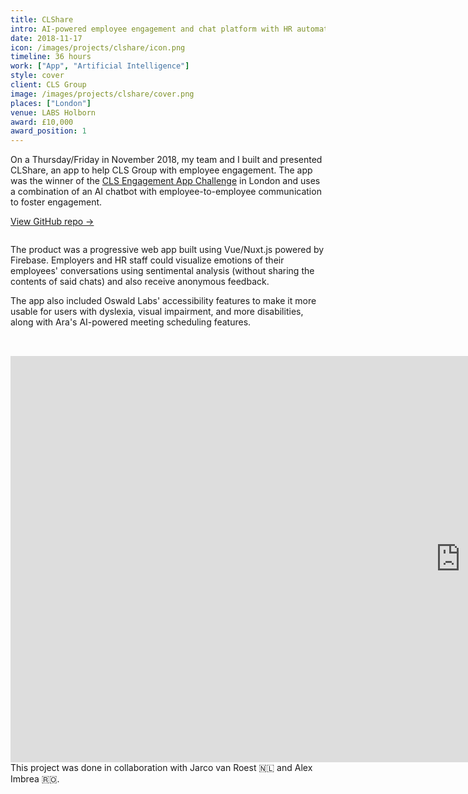 ```yaml
---
title: CLShare
intro: AI-powered employee engagement and chat platform with HR automation and analytics for CLS Group
date: 2018-11-17
icon: /images/projects/clshare/icon.png
timeline: 36 hours
work: ["App", "Artificial Intelligence"]
style: cover
client: CLS Group
image: /images/projects/clshare/cover.png
places: ["London"]
venue: LABS Holborn
award: £10,000
award_position: 1
---
```


On a Thursday/Friday in November 2018, my team and I built and presented CLShare, an app to help CLS Group with employee engagement. The app was the winner of the [CLS Engagement App Challenge](https://clsinnovation.bemyapp.com/) in London and uses a combination of an AI chatbot with employee-to-employee communication to foster engagement.

[View GitHub repo &rarr;](https://github.com/AnandChowdhary/cls-innovation)

<div class="three-images">
	<div><img alt="" src="/images/projects/clshare/1.png"></div>
	<div><img alt="" src="/images/projects/clshare/2.png"></div>
	<div><img alt="" src="/images/projects/clshare/3.png"></div>
</div>

The product was a progressive web app built using Vue/Nuxt.js powered by Firebase. Employers and HR staff could visualize emotions of their employees' conversations using sentimental analysis (without sharing the contents of said chats) and also receive anonymous feedback.

The app also included Oswald Labs' accessibility features to make it more usable for users with dyslexia, visual impairment, and more disabilities, along with Ara's AI-powered meeting scheduling features.

<div class="three-images" style="padding-top: 2rem">
	<div><img alt="" src="/images/projects/clshare/4.png"></div>
	<div><img alt="" src="/images/projects/clshare/5.png"></div>
	<div><img alt="" src="/images/projects/clshare/6.png"></div>
</div>

<div class="two-images">
	<div><img alt="" src="/images/projects/clshare/IMG_1169.jpg"></div>
	<div><img alt="" src="/images/projects/clshare/IMG_1195.jpg"></div>
</div>

<iframe src="https://docs.google.com/presentation/d/e/2PACX-1vR9P4UnwfCiXlVVZRZSDyHX0c4mLeTx7d26iSD8yJ0BQmZU0Z4yPUKQPr5M6PcmEAKAY350yWEaC-w6/embed?start=false&loop=true&delayms=3000" frameborder="0" width="1440" height="650" allowfullscreen="true" mozallowfullscreen="true" webkitallowfullscreen="true"></iframe>

<footer>This project was done in collaboration with Jarco van Roest 🇳🇱 and Alex Imbrea 🇷🇴.</footer>